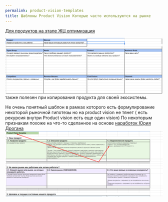 ```yaml
---
permalink: product-vision-templates
title: Шаблоны Product Vision Которые часто используются на рынке
---
```


[Для продуктов на этапе ЖЦ оптимизация ](https://docs.google.com/spreadsheets/d/1cvMKdyx7Dub6d1i08L7xQ0QsHNUHI1PelzUrasLxL9Q/edit#gid=0)

![Pasted image 20231130190921.png](Pasted%20image%2020231130190921.png)
также полезен при копирования продукта для своей экосистемы.

Не очень понятный шаблон в рамках которого есть формулирование некоторой рыночной гипотезы но на product vision не тянет ( есть рекурсия внутри Product vision есть еще один vision) 
По некоторым признакам похоже на что-то сделанное на основе [наработок Юрия Дрогана](https://docs.google.com/spreadsheets/d/1AT1O__Max7irHXOPZZ-Djz_In5u3hShvQR2f_Q5d2MI/edit#gid=452032816)
![Pasted image 20231130191618.png](Pasted%20image%2020231130191618.png)
